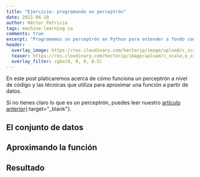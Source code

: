```yaml
---
title: "Ejercicio: programando un perceptrón"
date: 2021-04-10
author: Héctor Patricio
tags: machine-learning ia
comments: true
excerpt: "Programemos un perceptrón en Python para entender a fondo como funciona y poder construir sobre eso para temas más complejos."
header:
  overlay_image: https://res.cloudinary.com/hectorip/image/upload/c_scale,e_oil_paint:30,w_1400/v1618030907/arseny-togulev-MECKPoKJYjM-unsplash_nakl3a.jpg
  teaser: https://res.cloudinary.com/hectorip/image/upload/c_scale,e_oil_paint:30,w_300/v1618030907/arseny-togulev-MECKPoKJYjM-unsplash_nakl3a.jpg
  overlay_filter: rgba(0, 0, 0, 0.5)
---
```


En este post platicaremos acerca de cómo funciona un perceptrón a nivel de código y las técnicas que utiliza para aproximar una función a partir de datos.

Si no tienes claro lo que es un perceptrón, puedes leer nuestro [artículo anterior](/2021/03/25/intro-a-machine-learning-entendiendo-perceptron.html){:target="_blank"}.
## El conjunto de datos

## Aproximando la función

## Resultado
